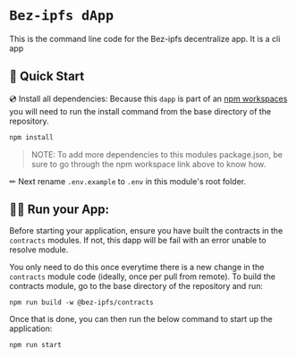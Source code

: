 # `Bez-ipfs dApp`

This is the command line code for the Bez-ipfs decentralize app. It is a cli app

## 🚀 Quick Start

💿 Install all dependencies:
Because this `dapp` is part of an [npm workspaces](https://docs.npmjs.com/cli/v7/using-npm/workspaces) 
you will need to run the install command from the base directory of the repository.

```sh
npm install 
```

> NOTE: To add more dependencies to this modules package.json, be sure to go through the npm workspace link above to know how.

✏ Next rename `.env.example` to `.env` in this module's root folder.

## 🚴‍♂️ Run your App:
Before starting your application, ensure you have built the contracts in the 
`contracts` modules. If not, this dapp will be fail with an error unable to resolve module.

You only need to do this once everytime there is a new change in the `contracts` module code
(ideally, once per pull from remote). To build the contracts module, go to the base directory of the repository and run:

```shell
npm run build -w @bez-ipfs/contracts
```

Once that is done, you can then run the below command to start up the application:

```sh
npm run start
```

